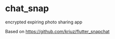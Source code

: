 # chat_snap

encrypted expiring photo sharing app

Based on https://github.com/kriuz/flutter_snapchat
